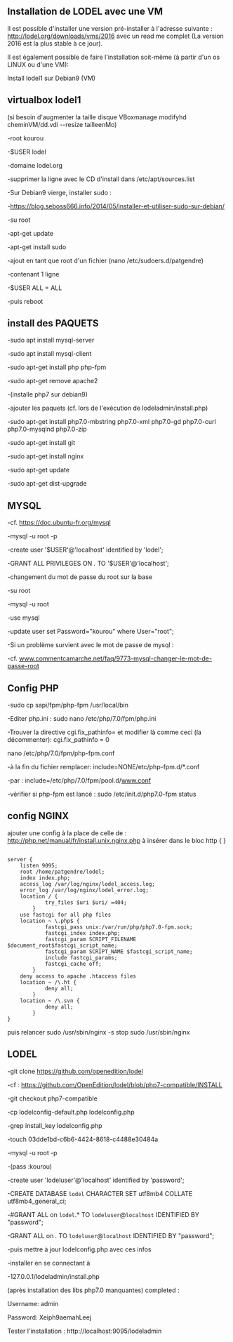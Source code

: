 Installation de LODEL avec une VM
-------------------------------

Il est possible d'installer une version pré-installer à l'adresse suivante : http://lodel.org/downloads/vms/2016 avec un read me
complet (La version 2016 est la plus stable à ce jour).

Il est également possible de faire l'installation soit-même (à partir d'un os LINUX ou d'une VM):

Install lodel1 sur Debian9 (VM)

virtualbox lodel1
-----------------------

(si besoin d'augmenter la taille disque VBoxmanage modifyhd cheminVM/dd.vdi --resize tailleenMo)

-root kourou

-$USER lodel

-domaine lodel.org

-supprimer la ligne avec le CD d'install dans /etc/apt/sources.list

-Sur Debian9 vierge, installer sudo :

-https://blog.seboss666.info/2014/05/installer-et-utiliser-sudo-sur-debian/

-su root

-apt-get update

-apt-get install sudo

-ajout en tant que root d'un fichier (nano /etc/sudoers.d/patgendre)

-contenant 1 ligne

-$USER ALL = ALL

-puis reboot

install des PAQUETS
-----------------------

-sudo apt install mysql-server

-sudo apt install mysql-client

-sudo apt-get install php php-fpm

-sudo apt-get remove apache2

-(installe php7 sur debian9)

-ajouter les paquets (cf. lors de l'exécution de lodeladmin/install.php)

-sudo apt-get install php7.0-mbstring php7.0-xml php7.0-gd php7.0-curl php7.0-mysqlnd php7.0-zip

-sudo apt-get install git

-sudo apt-get install nginx

-sudo apt-get update

-sudo apt-get dist-upgrade

MYSQL
------------

-cf. https://doc.ubuntu-fr.org/mysql

-mysql -u root -p

-create user '$USER'@'localhost' identified by 'lodel';

-GRANT ALL PRIVILEGES ON *.* TO '$USER'@'localhost';

-changement du mot de passe du root sur la base

-su root

-mysql -u root

-use mysql

-update user set Password="kourou" where User="root";

-Si un problème survient avec le mot de passe de mysql :

-cf. www.commentcamarche.net/faq/9773-mysql-changer-le-mot-de-passe-root


Config PHP
--------------

-sudo cp sapi/fpm/php-fpm /usr/local/bin

-Editer php.ini :
  sudo nano /etc/php/7.0/fpm/php.ini

-Trouver la directive cgi.fix_pathinfo= et modifier là comme ceci (la décommenter):
  cgi.fix_pathinfo = 0

nano /etc/php/7.0/fpm/php-fpm.conf

-à la fin du fichier remplacer:
  include=NONE/etc/php-fpm.d/*.conf
  
-par :
  include=/etc/php/7.0/fpm/pool.d/www.conf
  
-vérifier si php-fpm est lancé :
  sudo /etc/init.d/php7.0-fpm status

config NGINX
----------------

ajouter une config
à la place de celle de :
 http://php.net/manual/fr/install.unix.nginx.php
à insérer dans le bloc http {   }

<pre><code>
server {
	listen 9095;
	root /home/patgendre/lodel;
	index index.php;
	access_log /var/log/nginx/lodel_access.log;
	error_log /var/log/nginx/lodel_error.log;
	location / {
			try_files $uri $uri/ =404;
		}
	use fastcgi for all php files
	location ~ \.php$ {
			fastcgi_pass unix:/var/run/php/php7.0-fpm.sock;
			fastcgi_index index.php;
			fastcgi_param SCRIPT_FILENAME $document_root$fastcgi_script_name;
			fastcgi_param SCRIPT_NAME $fastcgi_script_name;
			include fastcgi_params;
			fastcgi_cache off;
		}
	deny access to apache .htaccess files
	location ~ /\.ht {
			deny all;
		}
	location ~ /\.svn {
			deny all;
		}
}
</code></pre>

puis relancer
sudo /usr/sbin/nginx -s stop
sudo /usr/sbin/nginx

LODEL
----------

-git clone https://github.com/openedition/lodel

-cf : https://github.com/OpenEdition/lodel/blob/php7-compatible/INSTALL

-git checkout php7-compatible

-cp lodelconfig-default.php lodelconfig.php

-grep install_key lodelconfig.php

-touch 03dde1bd-c6b6-4424-8618-c4488e30484a

-mysql -u root -p

-(pass :kourou)

-create user 'lodeluser'@'localhost' identified by 'password';

-CREATE DATABASE `lodel` CHARACTER SET utf8mb4 COLLATE utf8mb4_general_ci;

-#GRANT ALL on `lodel`.* TO `lodeluser`@`localhost` IDENTIFIED BY "password";

-GRANT ALL on *.* TO `lodeluser`@`localhost` IDENTIFIED BY "password";

-puis mettre à jour lodelconfig.php avec ces infos

-installer en se connectant à 

-127.0.0.1/lodeladmin/install.php

(après installation des libs php7.0 manquantes) completed :

Username: admin

Password: Xeiph9aemahLeej

Tester l'installation :
http://localhost:9095/lodeladmin
